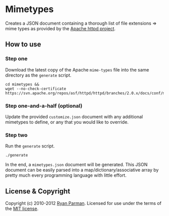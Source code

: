 # Mimetypes

Creates a JSON document containing a thorough list of file extensions => mime types as provided by the [Apache httpd project](http://httpd.apache.org).


## How to use

### Step one

Download the latest copy of the Apache `mime-types` file into the same directory as the `generate` script.

	cd mimetypes &&
	wget --no-check-certificate https://svn.apache.org/repos/asf/httpd/httpd/branches/2.0.x/docs/conf/mime.types

### Step one-and-a-half (optional)

Update the provided `customize.json` document with any additional mimetypes to define, or any that you would like to override.

### Step two

Run the `generate` script.

	./generate

In the end, a `mimetypes.json` document will be generated. This JSON document can be easily parsed into a map/dictionary/associative array by pretty much every programming language with little effort.


## License & Copyright
Copyright (c) 2010-2012 [Ryan Parman](http://ryanparman.com). Licensed for use under the terms of the [MIT license](http://www.opensource.org/licenses/mit-license.php).
